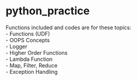# python_practice
Functions included and codes are for these topics: </br>
    - Functions (UDF) </br>
    - OOPS Concepts</br>
    - Logger</br>
    - Higher Order Functions</br>
    - Lambda Function</br>
    - Map, Filter, Reduce</br>
    - Exception Handling</br>